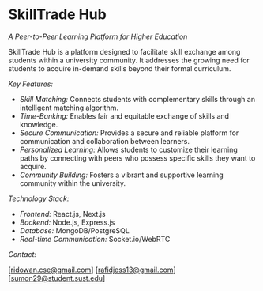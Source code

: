 # SkillTrade Hub

*A Peer-to-Peer Learning Platform for Higher Education*

SkillTrade Hub is a platform designed to facilitate skill exchange among students within a university community. It addresses the growing need for students to acquire in-demand skills beyond their formal curriculum. 

*Key Features:*

* *Skill Matching:* Connects students with complementary skills through an intelligent matching algorithm.
* *Time-Banking:* Enables fair and equitable exchange of skills and knowledge.
* *Secure Communication:* Provides a secure and reliable platform for communication and collaboration between learners.
* *Personalized Learning:* Allows students to customize their learning paths by connecting with peers who possess specific skills they want to acquire.
* *Community Building:* Fosters a vibrant and supportive learning community within the university.

*Technology Stack:*

* *Frontend:* React.js, Next.js
* *Backend:* Node.js, Express.js
* *Database:* MongoDB/PostgreSQL
* *Real-time Communication:* Socket.io/WebRTC


*Contact:*

[ridowan.cse@gmail.com] [rafidjess13@gmail.com] [sumon29@student.sust.edu]
